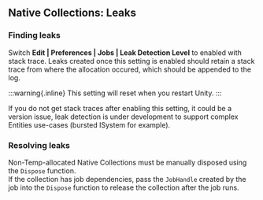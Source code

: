 ## Native Collections: Leaks
### Finding leaks
Switch **Edit | Preferences | Jobs | Leak Detection Level** to enabled with stack trace. Leaks created once this setting is enabled should retain a stack trace from where the allocation occured, which should be appended to the log.

:::warning{.inline}
This setting will reset when you restart Unity.
:::

If you do not get stack traces after enabling this setting, it could be a version issue, leak detection is under development to support complex Entities use-cases (bursted ISystem for example).

### Resolving leaks
Non-Temp-allocated Native Collections must be manually disposed using the `Dispose` function.  
If the collection has job dependencies, pass the `JobHandle` created by the job into the `Dispose` function to release the collection after the job runs.